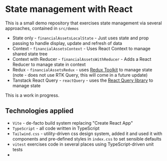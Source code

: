 # State management with React 

This is a small demo repository that exercises state management via several approaches, contained in `src/demos`

* State only - `financialAssetsLocalState` - Just uses state and prop passing to handle display, update and refresh of data
* Context - `financialAssetsContext` - Uses React Context to manage shared state tree
* Context with Reducer - `financialAssetsWithReducer` - Adds a React Reducer to manage state in context
* Redux - `financialAssetsRedux` - uses <a href="https://redux-toolkit.js.org/" target="_blank">Redux Toolkit</a> to manage state (note - does not use RTK Query, this will come in a future update)
* Tanstack React Query - `reactQuery` - uses the <a href="https://tanstack.com/query/latest" target="_blank">React Query library</a> to manage state

This is a work in progress.

## Technologies applied

* `Vite` - de-facto build system replacing "Create React App"
* `TypeScript` - all code written in TypeScript
* `Tailwind.css` - utility-driven css design system, added it and used it with components and pre-defined styles in `index.css` to set sensible defaults
* `vitest` exercises code in several places using TypeScript-driven unit tests
* 
